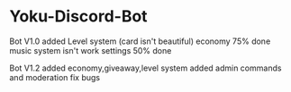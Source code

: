 # Yoku-Discord-Bot
Bot V1.0
added Level system (card isn't beautiful)
economy 75% done
music system isn't work 
settings 50% done



Bot V1.2
added economy,giveaway,level system
added admin commands and moderation
fix bugs
